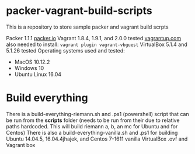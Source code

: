 # packer-vagrant-build-scripts
This is a repository to store sample packer and vagrant build scrpts

Packer 1.1.1  [packer.io](http://packer.io "packer")
Vagrant 1.8.4, 1.9.1, and 2.0.0 tested [vagrantup.com](http://vagrantup.com "Vagrant") also needed to install: ```vagrant plugin vagrant-vbguest```
VirtualBox 5.1.4 and 5.1.26 tested
Operating systems used and tested:
*  MacOS 10.12.2
*  Windows 10 
*  Ubuntu Linux 16.04 

# Build everything
There is a build-everything-riemann.sh and .ps1 (powershell) script that can be run from the **scripts** folder (needs to be run from their due to relative paths hardcoded.  This will build riemann a, b, an mc for Ubuntu and for Centos)
There is also a build-everything-vanilla.sh and .ps1 for building Ubuntu 14.04.5, 16.04.4jhajek, and Centos 7-1611 vanilla VirtualBox .ovf and Vagrant box 